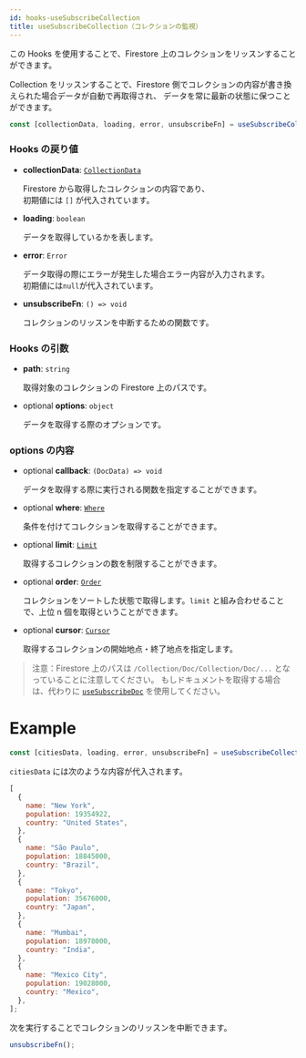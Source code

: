 ```yaml
---
id: hooks-useSubscribeCollection
title: useSubscribeCollection（コレクションの監視）
---
```


この Hooks を使用することで、Firestore 上のコレクションをリッスンすることができます。

Collection をリッスンすることで、Firestore 側でコレクションの内容が書き換えられた場合データが自動で再取得され、
データを常に最新の状態に保つことができます。

```js
const [collectionData, loading, error, unsubscribeFn] = useSubscribeCollection(path, options);
```

### Hooks の戻り値

- **collectionData**: [`CollectionData`](misc-type.md#collectiondata)

  Firestore から取得したコレクションの内容であり、<br>初期値には `[]` が代入されています。

- **loading**: `boolean`

  データを取得しているかを表します。

- **error**: `Error`

  データ取得の際にエラーが発生した場合エラー内容が入力されます。<br>初期値には`null`が代入されています。

- **unsubscribeFn**: `() => void`

  コレクションのリッスンを中断するための関数です。

### Hooks の引数

- **path**: `string`

  取得対象のコレクションの Firestore 上のパスです。

- <span class="highlight">optional</span> **options**: `object`

  データを取得する際のオプションです。

### options の内容

- <span class="highlight">optional</span> **callback**: `(DocData) => void`

  データを取得する際に実行される関数を指定することができます。

- <span class="highlight">optional</span> **where**: [`Where`](options-overview.md#where)

  条件を付けてコレクションを取得することができます。

- <span class="highlight">optional</span> **limit**: [`Limit`](options-overview.md#limit)

  取得するコレクションの数を制限することができます。

- <span class="highlight">optional</span> **order**: [`Order`](options-overview.md#order)

  コレクションをソートした状態で取得します。`limit` と組み合わせることで、上位 n 個を取得ということができます。

- <span class="highlight">optional</span> **cursor**: [`Cursor`](options-overview.md#cursor)

  取得するコレクションの開始地点・終了地点を指定します。

> 注意：Firestore 上のパスは `/Collection/Doc/Collection/Doc/...` となっていることに注意してください。
> もしドキュメントを取得する場合は、代わりに [`useSubscribeDoc`](hooks-useSubscribeDoc.md) を使用してください。

# Example

```js
const [citiesData, loading, error, unsubscribeFn] = useSubscribeCollection("/cities");
```

`citiesData` には次のような内容が代入されます。

```js
[
  {
    name: "New York",
    population: 19354922,
    country: "United States",
  },
  {
    name: "São Paulo",
    population: 18845000,
    country: "Brazil",
  },
  {
    name: "Tokyo",
    population: 35676000,
    country: "Japan",
  },
  {
    name: "Mumbai",
    population: 18978000,
    country: "India",
  },
  {
    name: "Mexico City",
    population: 19028000,
    country: "Mexico",
  },
];
```

次を実行することでコレクションのリッスンを中断できます。

```js
unsubscribeFn();
```
